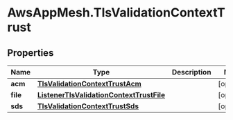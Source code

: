 # AwsAppMesh.TlsValidationContextTrust

## Properties

Name | Type | Description | Notes
------------ | ------------- | ------------- | -------------
**acm** | [**TlsValidationContextTrustAcm**](TlsValidationContextTrustAcm.md) |  | [optional] 
**file** | [**ListenerTlsValidationContextTrustFile**](ListenerTlsValidationContextTrustFile.md) |  | [optional] 
**sds** | [**TlsValidationContextTrustSds**](TlsValidationContextTrustSds.md) |  | [optional] 


